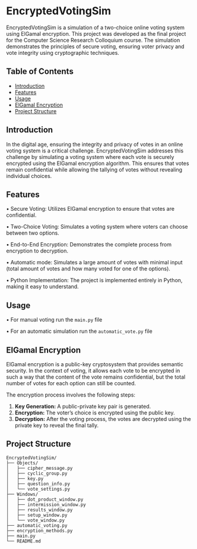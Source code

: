 # EncryptedVotingSim

EncryptedVotingSim is a simulation of a two-choice online voting system using ElGamal encryption. This project was developed as the final project for the Computer Science Research Colloquium course. The simulation demonstrates the principles of secure voting, ensuring voter privacy and vote integrity using cryptographic techniques.


## Table of Contents
- [Introduction](#introduction)
- [Features](#features)
- [Usage](#usage)
- [ElGamal Encryption](#elgamal-encryption)
- [Project Structure](#project-structure)


## Introduction

In the digital age, ensuring the integrity and privacy of votes in an online voting system is a critical challenge. EncryptedVotingSim addresses this challenge by simulating a voting system where each vote is securely encrypted using the ElGamal encryption algorithm. This ensures that votes remain confidential while allowing the tallying of votes without revealing individual choices.


## Features

•	Secure Voting: Utilizes ElGamal encryption to ensure that votes are confidential.

•	Two-Choice Voting: Simulates a voting system where voters can choose between two options.

•	End-to-End Encryption: Demonstrates the complete process from encryption to decryption.

•	Automatic mode: Simulates a large amount of votes with minimal input (total amount of votes and how many voted for one of the options).

•	Python Implementation: The project is implemented entirely in Python, making it easy to understand.


## Usage

•	For manual voting run the `main.py` file

•	For an automatic simulation run the `automatic_vote.py` file


## ElGamal Encryption

ElGamal encryption is a public-key cryptosystem that provides semantic security. In the context of voting, it allows each vote to be encrypted in such a way that the content of the vote remains confidential, but the total number of votes for each option can still be counted.

The encryption process involves the following steps:


1.	**Key Generation:** A public-private key pair is generated.
2.	**Encryption:** The voter’s choice is encrypted using the public key.
3.	**Decryption:** After the voting process, the votes are decrypted using the private key to reveal the final tally.


## Project Structure
```
EncryptedVotingSim/
├── Objects/
│   ├── cipher_message.py
│   ├── cyclic_group.py
│   ├── key.py
│   ├── question_info.py
│   └── vote_settings.py
├── Windows/
│   ├── dot_product_window.py
│   ├── intermission_window.py
│   ├── results_window.py
│   ├── setup_window.py
│   └── vote_window.py
├── automatic_voting.py
├── encryption_methods.py
├── main.py
└── README.md
```
